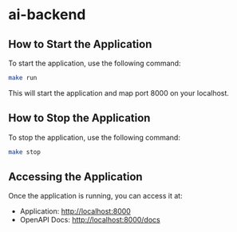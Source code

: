 # ai-backend

## How to Start the Application

To start the application, use the following command:

```sh
make run
```

This will start the application and map port 8000 on your localhost.

## How to Stop the Application

To stop the application, use the following command:

```sh
make stop
```

## Accessing the Application

Once the application is running, you can access it at:

- Application: [http://localhost:8000](http://localhost:8000)
- OpenAPI Docs: [http://localhost:8000/docs](http://localhost:8000/docs)
